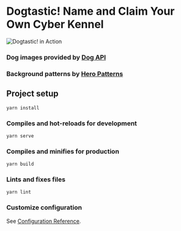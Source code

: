 # Dogtastic! Name and Claim Your Own Cyber Kennel

![Dogtastic! in Action](https://i.ibb.co/BG63JDh/dogtastic.png)


### Dog images provided by [Dog API](https://dog.ceo/dog-api/)
### Background patterns by [Hero Patterns](https://www.heropatterns.com/)

## Project setup
```
yarn install
```

### Compiles and hot-reloads for development
```
yarn serve
```

### Compiles and minifies for production
```
yarn build
```

### Lints and fixes files
```
yarn lint
```

### Customize configuration
See [Configuration Reference](https://cli.vuejs.org/config/).

